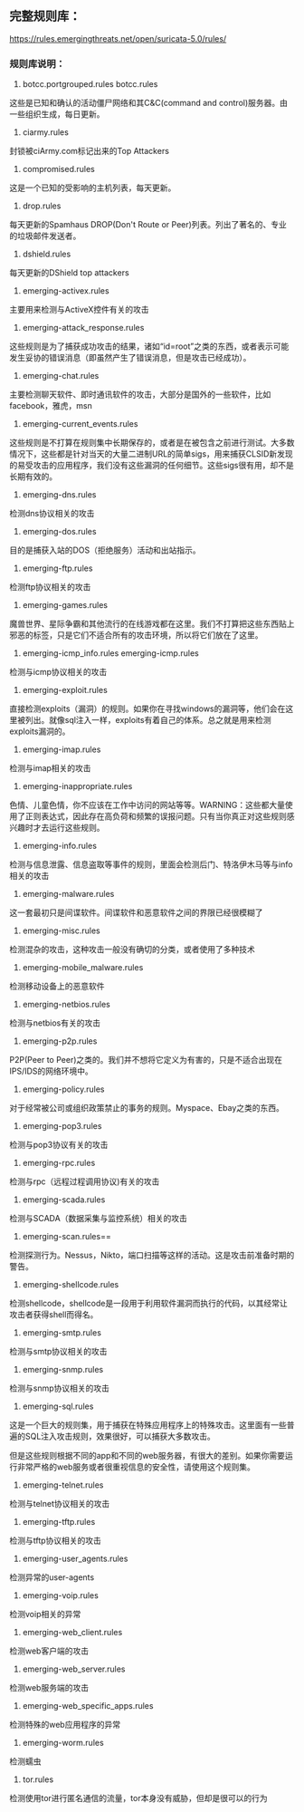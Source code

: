 ## 完整规则库：

https://rules.emergingthreats.net/open/suricata-5.0/rules/

### 规则库说明：

1. botcc.portgrouped.rules botcc.rules

这些是已知和确认的活动僵尸网络和其C&C(command and control)服务器。由一些组织生成，每日更新。

1. ciarmy.rules

封锁被ciArmy.com标记出来的Top Attackers

1. compromised.rules

这是一个已知的受影响的主机列表，每天更新。

1. drop.rules

每天更新的Spamhaus DROP(Don't Route or Peer)列表。列出了著名的、专业的垃圾邮件发送者。

1. dshield.rules

每天更新的DShield top attackers

1. emerging-activex.rules

主要用来检测与ActiveX控件有关的攻击

1. emerging-attack_response.rules

这些规则是为了捕获成功攻击的结果，诸如“id=root”之类的东西，或者表示可能发生妥协的错误消息（即虽然产生了错误消息，但是攻击已经成功）。

1. emerging-chat.rules

主要检测聊天软件、即时通讯软件的攻击，大部分是国外的一些软件，比如facebook，雅虎，msn

1. emerging-current_events.rules

这些规则是不打算在规则集中长期保存的，或者是在被包含之前进行测试。大多数情况下，这些都是针对当天的大量二进制URL的简单sigs，用来捕获CLSID新发现的易受攻击的应用程序，我们没有这些漏洞的任何细节。这些sigs很有用，却不是长期有效的。

1. emerging-dns.rules

检测dns协议相关的攻击

1. emerging-dos.rules

目的是捕获入站的DOS（拒绝服务）活动和出站指示。

1. emerging-ftp.rules

检测ftp协议相关的攻击

1. emerging-games.rules

魔兽世界、星际争霸和其他流行的在线游戏都在这里。我们不打算把这些东西贴上邪恶的标签，只是它们不适合所有的攻击环境，所以将它们放在了这里。

1. emerging-icmp_info.rules emerging-icmp.rules

检测与icmp协议相关的攻击

1. emerging-exploit.rules

直接检测exploits（漏洞）的规则。如果你在寻找windows的漏洞等，他们会在这里被列出。就像sql注入一样，exploits有着自己的体系。总之就是用来检测exploits漏洞的。

1. emerging-imap.rules

检测与imap相关的攻击

1. emerging-inappropriate.rules

色情、儿童色情，你不应该在工作中访问的网站等等。WARNING：这些都大量使用了正则表达式，因此存在高负荷和频繁的误报问题。只有当你真正对这些规则感兴趣时才去运行这些规则。

1. emerging-info.rules

检测与信息泄露、信息盗取等事件的规则，里面会检测后门、特洛伊木马等与info相关的攻击

1. emerging-malware.rules

这一套最初只是间谍软件。间谍软件和恶意软件之间的界限已经很模糊了

1. emerging-misc.rules

检测混杂的攻击，这种攻击一般没有确切的分类，或者使用了多种技术

1. emerging-mobile_malware.rules

检测移动设备上的恶意软件

1. emerging-netbios.rules

检测与netbios有关的攻击

1. emerging-p2p.rules

P2P(Peer to Peer)之类的。我们并不想将它定义为有害的，只是不适合出现在IPS/IDS的网络环境中。

1. emerging-policy.rules

对于经常被公司或组织政策禁止的事务的规则。Myspace、Ebay之类的东西。

1. emerging-pop3.rules

检测与pop3协议有关的攻击

1. emerging-rpc.rules

检测与rpc（远程过程调用协议)有关的攻击

1. emerging-scada.rules

检测与SCADA（数据采集与监控系统）相关的攻击

1. emerging-scan.rules==

检测探测行为。Nessus，Nikto，端口扫描等这样的活动。这是攻击前准备时期的警告。

1. emerging-shellcode.rules

检测shellcode，shellcode是一段用于利用软件漏洞而执行的代码，以其经常让攻击者获得shell而得名。

1. emerging-smtp.rules

检测与smtp协议相关的攻击

1. emerging-snmp.rules

检测与snmp协议相关的攻击

1. emerging-sql.rules

这是一个巨大的规则集，用于捕获在特殊应用程序上的特殊攻击。这里面有一些普遍的SQL注入攻击规则，效果很好，可以捕获大多数攻击。

但是这些规则根据不同的app和不同的web服务器，有很大的差别。如果你需要运行非常严格的web服务或者很重视信息的安全性，请使用这个规则集。

1. emerging-telnet.rules

检测与telnet协议相关的攻击

1. emerging-tftp.rules

检测与tftp协议相关的攻击

1. emerging-user_agents.rules

检测异常的user-agents

1. emerging-voip.rules

检测voip相关的异常

1. emerging-web_client.rules

检测web客户端的攻击

1. emerging-web_server.rules

检测web服务端的攻击

1. emerging-web_specific_apps.rules

检测特殊的web应用程序的异常

1. emerging-worm.rules

检测蠕虫

1. tor.rules

检测使用tor进行匿名通信的流量，tor本身没有威胁，但却是很可以的行为